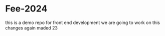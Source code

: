 # Fee-2024
this is a demo repo for front end development
we are going to work on this
changes again maded 23


